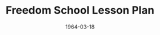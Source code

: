---
title: Freedom School Lesson Plan
layout: "tc-single"
hasContentInGallery: true
date: 1964-03-18
---